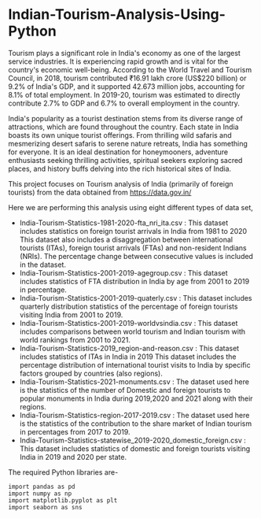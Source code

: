 # Indian-Tourism-Analysis-Using-Python


Tourism plays a significant role in India's economy as one of the largest service industries. It is experiencing rapid growth and is vital for the country's economic well-being. According to the World Travel and Tourism Council, in 2018, tourism contributed ₹16.91 lakh crore (US$220 billion) or 9.2% of India's GDP, and it supported 42.673 million jobs, accounting for 8.1% of total employment. In 2019-20, tourism was estimated to directly contribute 2.7% to GDP and 6.7% to overall employment in the country.

India's popularity as a tourist destination stems from its diverse range of attractions, which are found throughout the country. Each state in India boasts its own unique tourist offerings. From thrilling wild safaris and mesmerizing desert safaris to serene nature retreats, India has something for everyone. It is an ideal destination for honeymooners, adventure enthusiasts seeking thrilling activities, spiritual seekers exploring sacred places, and history buffs delving into the rich historical sites of India.

This project focuses on Tourism analysis of India (primarily of foreign tourists) from the data obtained from https://data.gov.in/

Here we are performing this analysis using eight different types of data set, 

- India-Tourism-Statistics-1981-2020-fta_nri_ita.csv : This dataset includes statistics on foreign tourist arrivals in India from 1981 to 2020 This dataset also includes a disaggregation between international tourists (ITAs), foreign tourist arrivals (FTAs) and non-resident Indians (NRIs). The percentage change between consecutive values ​​is included in the dataset.
- India-Tourism-Statistics-2001-2019-agegroup.csv : This dataset includes statistics of FTA distribution in India by age from 2001 to 2019 in percentage.
- India-Tourism-Statistics-2001-2019-quaterly.csv : This dataset includes quarterly distribution statistics of the percentage of foreign tourists visiting India from 2001 to 2019.
- India-Tourism-Statistics-2001-2019-worldvsindia.csv : This dataset includes comparisons between world tourism and Indian tourism with world rankings from 2001 to 2021.
- India-Tourism-Statistics-2019_region-and-reason.csv : This dataset includes statistics of ITAs in India in 2019 This dataset includes the percentage distribution of international tourist visits to India by specific factors grouped by countries (also regions).
- India-Tourism-Statistics-2021-monuments.csv : The dataset used here is the statistics of the number of Domestic and foreign tourists to popular monuments in India during 2019,2020 and 2021 along with their regions.
- India-Tourism-Statistics-region-2017-2019.csv : The dataset used here is the statistics of the contribution to the share market of Indian tourism in percentages from 2017 to 2019.
- India-Tourism-Statistics-statewise_2019-2020_domestic_foreign.csv : This dataset includes statistics of domestic and foreign tourists visiting India in 2019 and 2020 per state.

The required Python libraries are-

```
import pandas as pd
import numpy as np
import matplotlib.pyplot as plt
import seaborn as sns

